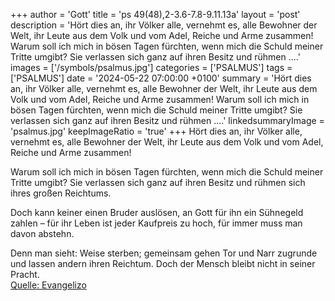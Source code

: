 +++
author = 'Gott'
title = 'ps 49(48),2-3.6-7.8-9.11.13a'
layout = 'post'
description = 'Hört dies an, ihr Völker alle,  vernehmt es, alle Bewohner der Welt, ihr Leute aus dem Volk und vom Adel,  Reiche und Arme zusammen!  Warum soll ich mich in bösen Tagen fürchten,  wenn mich die Schuld meiner Tritte umgibt? Sie verlassen sich ganz auf ihren Besitz  und rühmen ....'
images = ['/symbols/psalmus.jpg']
categories = ['PSALMUS']
tags = ['PSALMUS']
date = '2024-05-22 07:00:00 +0100'
summary = 'Hört dies an, ihr Völker alle,  vernehmt es, alle Bewohner der Welt, ihr Leute aus dem Volk und vom Adel,  Reiche und Arme zusammen!  Warum soll ich mich in bösen Tagen fürchten,  wenn mich die Schuld meiner Tritte umgibt? Sie verlassen sich ganz auf ihren Besitz  und rühmen ....'
linkedsummaryImage = 'psalmus.jpg'
keepImageRatio = 'true'
+++
Hört dies an, ihr Völker alle, 
vernehmt es, alle Bewohner der Welt,
ihr Leute aus dem Volk und vom Adel, 
Reiche und Arme zusammen!

Warum soll ich mich in bösen Tagen fürchten, 
wenn mich die Schuld meiner Tritte umgibt?
Sie verlassen sich ganz auf ihren Besitz 
und rühmen sich ihres großen Reichtums.<!--more-->

Doch kann keiner einen Bruder auslösen, 
an Gott für ihn ein Sühnegeld zahlen –
für ihr Leben ist jeder Kaufpreis zu hoch, 
für immer muss man davon abstehn.

Denn man sieht: Weise sterben; 
gemeinsam gehen Tor und Narr zugrunde 
und lassen andern ihren Reichtum.
Doch der Mensch bleibt nicht in seiner Pracht.<br> [Quelle: Evangelizo](https://evangeliumtagfuertag.org/DE/gospel)